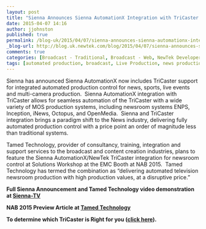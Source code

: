 ```yaml
---
layout: post
title: "Sienna Announces Sienna AutomationX Integration with TriCaster for Automated Broadcast Production"
date: 2015-04-07 14:16
author: jjohnston
published: true
permalink: /blog-uk/2015/04/07/sienna-announces-sienna-automationx-integration-with-tricaster-for-automated-broadcast-production/
_blog-url: http://blog.uk.newtek.com/blog/2015/04/07/sienna-announces-sienna-automationx-integration-with-tricaster-for-automated-broadcast-production/
comments: true
categories: [Broadcast - Traditional, Broadcast - Web, NewTek Developer Network, TriCaster]
tags: [automated production, broadcast, Live Production, news production, newsroom automation, TriCaster]
---
```

Sienna has announced Sienna AutomationX now includes TriCaster support for integrated automated production control for news, sports, live events and multi-camera production.  Sienna AutomationX integration with TriCaster allows for seamless automation of the TriCaster with a wide variety of MOS production systems, including newsroom systems ENPS, Inception, iNews, Octopus, and OpenMedia.  Sienna and TriCaster integration brings a paradigm shift to the News industry, delivering fully automated production control with a price point an order of magnitude less than traditional systems.

Tamed Technology, provider of consultancy, training, integration and support services to the broadcast and content creation industries, plans to feature the Sienna AutomationX/NewTek TriCaster integration for newsroom control at Solutions Workshop at the EMC Booth at NAB 2015.  Tamed Technology has termed the combination as “delivering automated television newsroom production with high production values, at a disruptive price.”

**Full Sienna Announcement and Tamed Technology video demonstration at <a href="http://www.sienna-tv.com/sienna/indexsienna.html?jumpTo=tricaster.html" target="_blank">Sienna-TV</a>**

**NAB 2015 Preview Article at <a href="http://www.tamedtechnology.com/news/sienna-and-tricaster-high-production-values-at-a-disruptive-price/" target="_blank">Tamed Technology</a>**

**To determine which TriCaster is Right for you ([click here](http://pages.newtek.com/which-tricaster.html)).**
